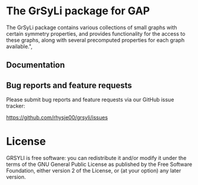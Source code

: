 # The GrSyLi package for GAP

The GrSyLi package contains various collections of small graphs with certain 
symmetry properties, and provides functionality for the access to these graphs, 
along with several precomputed properties for each graph available.",
  
## Documentation
<!--
Full information and documentation can be found in the manual, available
as PDF `doc/manual.pdf` or as HTML `doc/chap0.html`, or on the package
homepage at

  <https://rhysje00.github.io/cvt/>

-->
## Bug reports and feature requests

Please submit bug reports and feature requests via our GitHub issue tracker:

  <https://github.com/rhysje00/grsyli/issues>


# License

GRSYLI is free software: you can redistribute it and/or modify
it under the terms of the GNU General Public License as published by
the Free Software Foundation, either version 2 of the License, or
(at your option) any later version.



